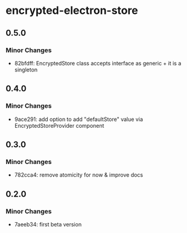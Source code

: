 # encrypted-electron-store

## 0.5.0

### Minor Changes

- 82bfdff: EncryptedStore class accepts interface as generic + it is a singleton

## 0.4.0

### Minor Changes

- 9ace291: add option to add "defaultStore" value via EncryptedStoreProvider component

## 0.3.0

### Minor Changes

- 782cca4: remove atomicity for now & improve docs

## 0.2.0

### Minor Changes

- 7aeeb34: first beta version
